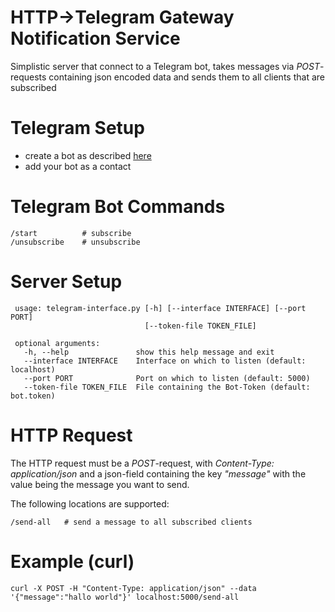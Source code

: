 # HTTP->Telegram Gateway Notification Service
Simplistic server that connect to a Telegram bot, takes messages via *POST*-requests containing json encoded data and sends them to all clients that are subscribed

# Telegram Setup
- create a bot as described [here](https://core.telegram.org/bots)
- add your bot as a contact

# Telegram Bot Commands

    /start          # subscribe
    /unsubscribe    # unsubscribe

# Server Setup

     usage: telegram-interface.py [-h] [--interface INTERFACE] [--port PORT]
                                  [--token-file TOKEN_FILE]
     
     optional arguments:
       -h, --help               show this help message and exit
       --interface INTERFACE    Interface on which to listen (default: localhost)
       --port PORT              Port on which to listen (default: 5000)
       --token-file TOKEN_FILE  File containing the Bot-Token (default: bot.token)

# HTTP Request
The HTTP request must be a *POST*-request, with *Content-Type: application/json* and a json-field containing the key *"message"* with the value being the message you want to send.

The following locations are supported:

    /send-all   # send a message to all subscribed clients

# Example (curl)

    curl -X POST -H "Content-Type: application/json" --data '{"message":"hallo world"}' localhost:5000/send-all


